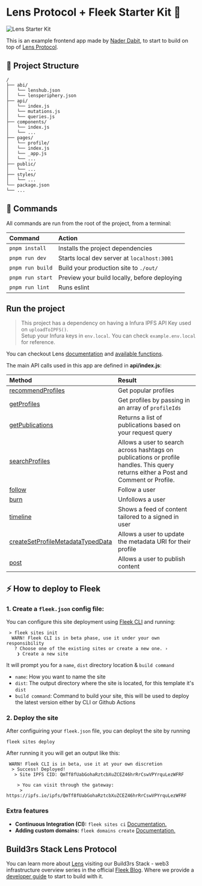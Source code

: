 # Lens Protocol + Fleek Starter Kit 🌿

![Lens Starter Kit](https://github.com/fleekxyz/lens-template/assets/55561695/6c26dc4e-8e71-4665-9d8a-0c8a1f749cbf)

This is an example frontend app made by [Nader Dabit](https://twitter.com/dabit3), to start to build on top of [Lens Protocol](https://www.lens.xyz/). 

## 🚀 Project Structure

```
/
├── abi/
│   └── lenshub.json
│   └── lensperiphery.json
├── api/
│   └── index.js
│   └── mutations.js
│   └── queries.js
├── components/
│   └── index.js
│   └── ...
├── pages/
│   └── profile/
│   └── index.js
│   └── _app.js
│   └── ...
├── public/
│   └── ...
├── styles/
│   └── ...
└── package.json
└── ...
```

## 🧞 Commands

All commands are run from the root of the project, from a terminal:

| Command                | Action                                           |
| :--------------------- | :----------------------------------------------- |
| `pnpm install`         | Installs the project dependencies      |
| `pnpm run dev`         | Starts local dev server at `localhost:3001`      |
| `pnpm run build`       | Build your production site to `./out/`           |
| `pnpm run start`       | Preview your build locally, before deploying     |
| `pnpm run lint`        | Runs eslint                                      |


## Run the project 
> This project has a dependency on having a Infura IPFS API Key used on `uploadToIPFS()`. <br/>
> Setup your Infura keys in `env.local`. You can check `example.env.local` for reference.

You can checkout Lens [documentation](https://docs.lens.xyz/docs/introduction) and [available functions](https://docs.lens.xyz/docs/functions).

The main API calls used in this app are defined in __api/index.js__:

| Method                 | Result                                           |
| :--------------------- | :----------------------------------------------- |
| [recommendProfiles](https://docs.lens.xyz/docs/recommended-profiles#api-details) | Get popular profiles |
| [getProfiles](https://docs.lens.xyz/docs/get-profiles) | Get profiles by passing in an array of `profileIds` |
| [getPublications](https://docs.lens.xyz/docs/get-publications) | Returns a list of publications based on your request query |
| [searchProfiles](https://docs.lens.xyz/docs/search-profiles-and-publications) | Allows a user to search across hashtags on publications or profile handles. This query returns either a Post and Comment or Profile. |
| [follow](https://docs.lens.xyz/docs/functions#follow) | Follow a user |
| [burn](https://docs.lens.xyz/docs/functions#burn) | Unfollows a user |
| [timeline](https://docs.lens.xyz/docs/user-timeline) | Shows a feed of content tailored to a signed in user |
| [createSetProfileMetadataTypedData](https://docs.lens.xyz/docs/create-set-update-profile-metadata-typed-data) | Allows a user to update the metadata URI for their profile |
| [post](https://docs.lens.xyz/docs/functions#post) | Allows a user to publish content |



## ⚡ How to deploy to Fleek

### 1. Create a `fleek.json` config file:
You can configure this site deployment using [Fleek CLI]() and running:
```
 > fleek sites init
  WARN! Fleek CLI is in beta phase, use it under your own responsibility
   ? Choose one of the existing sites or create a new one. › 
    ❯ Create a new site
```
 It will prompt you for a `name`, `dist` directory location & `build command`

 - `name`: How you want to name the site
 - `dist`: The output directory where the site is located, for this template it's `dist`
 - `build command`: Command to build your site, this will be used to deploy the latest version either by CLI or Github Actions

### 2. Deploy the site
After configuiring your `fleek.json` file, you can deployt the site by running

```
fleek sites deploy
```
After running it you will get an output like this:
```
 WARN! Fleek CLI is in beta, use it at your own discretion
  > Success! Deployed!
   > Site IPFS CID: QmTf8fUabGohaRztcbXuZCEZ46hrRrCswVPYrquLezWFRF

    > You can visit through the gateway:
     > https://ipfs.io/ipfs/QmTf8fUabGohaRztcbXuZCEZ46hrRrCswVPYrquLezWFRF
```

### Extra features
- **Continuous Integration (CI):** `fleek sites ci` [Documentation.](https://docs.fleek.xyz/services/sites/#continuous-integration-ci)
- **Adding custom domains:** `fleek domains create` [Documentation.](https://docs.fleek.xyz/services/domains/)


## Build3rs Stack Lens Protocol 

You can learn more about [Lens](https://www.lens.xyz/) visiting our Build3rs Stack - web3 infrastructure overview series in the official [Fleek Blog](https://blog.fleek.xyz/). Where we provide a [developer guide](https://blog.fleek.xyz/post/builders-stack-lens-protocol/) to start to build with it. 

